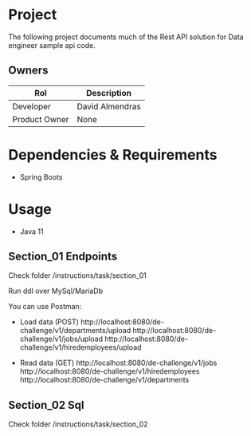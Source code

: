 # Project

The following project documents much of the Rest API solution for Data engineer sample api code.

## Owners

| Rol               |  Description           |
|---                |---                     |
| Developer         |  David Almendras       |
| Product Owner     |  None                  |

# Dependencies & Requirements

- Spring Boots

# Usage

- Java 11

## Section_01 Endpoints

Check folder /instructions/task/section_01

Run ddl over MySql/MariaDb

You can use Postman:

- Load data (POST)
  http://localhost:8080/de-challenge/v1/departments/upload
  http://localhost:8080/de-challenge/v1/jobs/upload
  http://localhost:8080/de-challenge/v1/hiredemployees/upload

- Read data (GET)
  http://localhost:8080/de-challenge/v1/jobs
  http://localhost:8080/de-challenge/v1/hiredemployees
  http://localhost:8080/de-challenge/v1/departments

## Section_02 Sql

Check folder /instructions/task/section_02